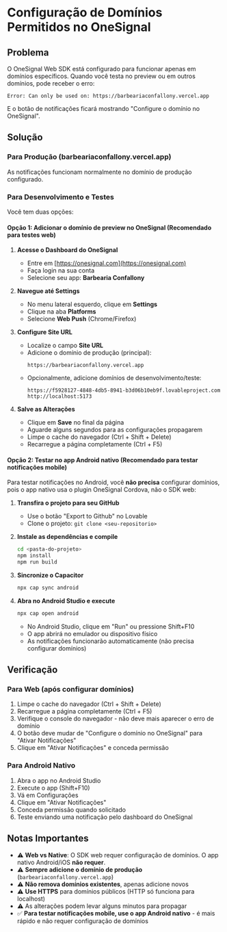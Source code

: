 # Configuração de Domínios Permitidos no OneSignal

## Problema

O OneSignal Web SDK está configurado para funcionar apenas em domínios específicos. Quando você testa no preview ou em outros domínios, pode receber o erro:

```
Error: Can only be used on: https://barbeariaconfallony.vercel.app
```

E o botão de notificações ficará mostrando "Configure o domínio no OneSignal".

## Solução

### Para Produção (barbeariaconfallony.vercel.app)

As notificações funcionam normalmente no domínio de produção configurado.

### Para Desenvolvimento e Testes

Você tem duas opções:

#### Opção 1: Adicionar o domínio de preview no OneSignal (Recomendado para testes web)

1. **Acesse o Dashboard do OneSignal**
   - Entre em [https://onesignal.com](https://onesignal.com)
   - Faça login na sua conta
   - Selecione seu app: **Barbearia Confallony**

2. **Navegue até Settings**
   - No menu lateral esquerdo, clique em **Settings**
   - Clique na aba **Platforms**
   - Selecione **Web Push** (Chrome/Firefox)

3. **Configure Site URL**
   - Localize o campo **Site URL**
   - Adicione o domínio de produção (principal):
     ```
     https://barbeariaconfallony.vercel.app
     ```
   - Opcionalmente, adicione domínios de desenvolvimento/teste:
     ```
     https://f5928127-4848-4db5-8941-b3d06b10eb9f.lovableproject.com
     http://localhost:5173
     ```

4. **Salve as Alterações**
   - Clique em **Save** no final da página
   - Aguarde alguns segundos para as configurações propagarem
   - Limpe o cache do navegador (Ctrl + Shift + Delete)
   - Recarregue a página completamente (Ctrl + F5)

#### Opção 2: Testar no app Android nativo (Recomendado para testar notificações mobile)

Para testar notificações no Android, você **não precisa** configurar domínios, pois o app nativo usa o plugin OneSignal Cordova, não o SDK web:

1. **Transfira o projeto para seu GitHub**
   - Use o botão "Export to Github" no Lovable
   - Clone o projeto: `git clone <seu-repositorio>`

2. **Instale as dependências e compile**
   ```bash
   cd <pasta-do-projeto>
   npm install
   npm run build
   ```

3. **Sincronize o Capacitor**
   ```bash
   npx cap sync android
   ```

4. **Abra no Android Studio e execute**
   ```bash
   npx cap open android
   ```
   - No Android Studio, clique em "Run" ou pressione Shift+F10
   - O app abrirá no emulador ou dispositivo físico
   - As notificações funcionarão automaticamente (não precisa configurar domínios)

## Verificação

### Para Web (após configurar domínios)

1. Limpe o cache do navegador (Ctrl + Shift + Delete)
2. Recarregue a página completamente (Ctrl + F5)
3. Verifique o console do navegador - não deve mais aparecer o erro de domínio
4. O botão deve mudar de "Configure o domínio no OneSignal" para "Ativar Notificações"
5. Clique em "Ativar Notificações" e conceda permissão

### Para Android Nativo

1. Abra o app no Android Studio
2. Execute o app (Shift+F10)
3. Vá em Configurações
4. Clique em "Ativar Notificações"
5. Conceda permissão quando solicitado
6. Teste enviando uma notificação pelo dashboard do OneSignal

## Notas Importantes

- ⚠️ **Web vs Native**: O SDK web requer configuração de domínios. O app nativo Android/iOS **não requer**.
- ⚠️ **Sempre adicione o domínio de produção** (`barbeariaconfallony.vercel.app`)
- ⚠️ **Não remova domínios existentes**, apenas adicione novos
- ⚠️ **Use HTTPS** para domínios públicos (HTTP só funciona para localhost)
- ⚠️ As alterações podem levar alguns minutos para propagar
- ✅ **Para testar notificações mobile, use o app Android nativo** - é mais rápido e não requer configuração de domínios
